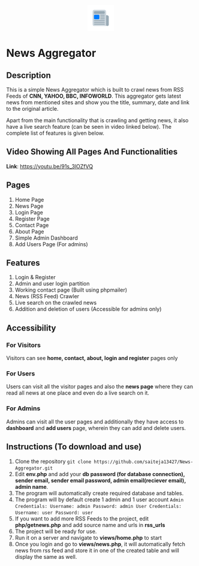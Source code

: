<p align="center"><img src="images/favicon.ico"></p>

# News Aggregator

## Description
This is a simple News Aggregator which is built to crawl news from RSS Feeds of **CNN, YAHOO, BBC, INFOWORLD**. This aggregator gets latest news from mentioned sites and show you the title, summary, date and link to the original article.

Apart from the main functionality that is crawling and getting news, it also have a live search feature (can be seen in video linked below). The complete list of features is given below.

## Video Showing All Pages And Functionalities
**Link**: https://youtu.be/91s_3lOZfVQ 

## Pages
1. Home Page
2. News Page
3. Login Page
4. Register Page
5. Contact Page
6. About Page
7. Simple Admin Dashboard
8. Add Users Page (For admins)

## Features
1. Login & Register
2. Admin and user login partition
3. Working contact page (Built using phpmailer)
4. News (RSS Feed) Crawler
5. Live search on the crawled news
6. Addition and deletion of users (Accessible for admins only)

## Accessibility

### For Visitors
Visitors can see **home, contact, about, login and register** pages only

### For Users
Users can visit all the visitor pages and also the **news page** where they can read all news at one place and even do a live search on it.

### For Admins
Admins can visit all the user pages and additionally they have access to **dashboard** and **add users** page, wherein they can add and delete users.

## Instructions (To download and use)

1. Clone the repository `git clone https://github.com/saiteja13427/News-Aggregator.git`
2. Edit **env.php** and add your **db password (for database connection), sender email, sender email password, admin email(reciever email), admin name**.
3. The program will automatically create required database and tables.
4. The program will by default create 1 admin and 1 user account
    `Admin Credentials:
        Username: admin
        Password: admin
    User Credentials:
        Username: user
        Password: user`
5. If you want to add more RSS Feeds to the project, edit **php/getnews.php** and add source name and urls in **rss_urls**
6. The project will be ready for use.
7. Run it on a server and navigate to **views/home.php** to start
8. Once you login and go to **views/news.php**, it will automatically fetch news from rss feed and store it in one of the created table and will display the same as well.

